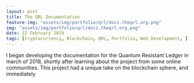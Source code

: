 ```yaml
---
layout: post
title: The QRL Documentation
feature-img: "assets/img/portfolio/qrl/docs.theqrl.org.png"
img: "assets/img/portfolio/qrl/docs.theqrl.org.png"
date: 22 February 2019
tags: [Cryptocurrency, Blockchain, QRL, Portfolio, Web Development, ]
---
```


I began developing the documentation for the Quantum Resistant Ledger in march of 2018, shortly after learning about the project from some online communities. This project had a unique take on the blockchain sphere, and immediately 